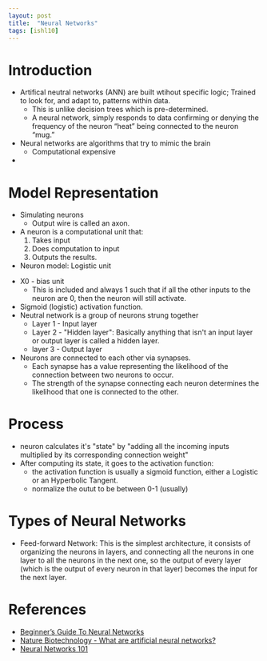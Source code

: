 ```yaml
---
layout: post
title:  "Neural Networks"
tags: [ishl10]
---
```


# Introduction

* Artifical neutral networks (ANN) are built wtihout specific logic; Trained to look for, and  adapt to, patterns within data.
    + This is unlike decision trees which is pre-determined.
    + A neural network, simply responds to data confirming or denying the frequency of the neuron “heat” being connected to the neuron “mug.”
* Neural networks are algorithms that try to mimic the brain
  + Computational expensive
* 

# Model Representation

* Simulating neurons
    + Output wire is called an axon.
* A neuron is a computational unit that:
    1. Takes input
    1. Does computation to input
    1. Outputs the results.
* Neuron model: Logistic unit
+ X0 - bias unit
    + This is included and always 1 such that if all the other inputs to the neuron are 0, then the neuron will still activate.
+ Sigmoid (logistic) activation function.
+ Neutral network is a group of neurons strung together
   + Layer 1 - Input layer
   + Layer 2 - "Hidden layer": Basically anything that isn't an input layer or output layer is called a hidden layer.
   + layer 3 - Output layer
+ Neurons are connected to each other via synapses.
   + Each synapse has a value representing the likelihood of the connection between two neurons to occur.
   + The strength of the synapse connecting each neuron determines the likelihood that one is connected to the other.

# Process

* neuron calculates it's "state" by "adding all the incoming inputs multiplied by its corresponding connection weight"
* After computing its state, it goes to the activation function:
    + the activation function is usually a sigmoid function, either a Logistic or an Hyperbolic Tangent.
    + normalize the outut to be between 0-1 (usually)

# Types of Neural Networks

* Feed-forward Network: This is the simplest architecture, it consists of organizing the neurons in layers, and connecting all the neurons in one layer to all the neurons in the next one, so the output of every layer (which is the output of every neuron in that layer) becomes the input for the next layer.

# References

* [Beginner’s Guide To Neural Networks](https://medium.com/swlh/beginners-guide-to-neural-networks-c98f496eec64#.cfdr6lqlx)
* [Nature Biotechnology - What are artificial neural networks?](http://www.nature.com/nbt/journal/v26/n2/full/nbt1386.html)
* [Neural Networks 101](https://github.com/cazala/synaptic/wiki/Neural-Networks-101)
